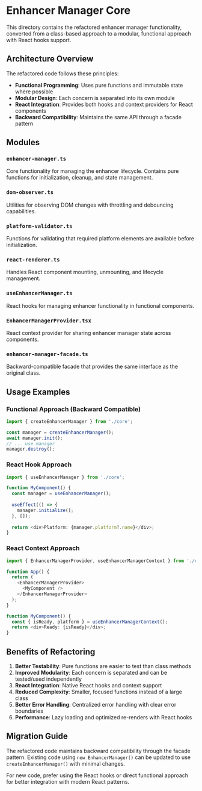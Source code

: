 # Enhancer Manager Core

This directory contains the refactored enhancer manager functionality, converted from a class-based approach to a modular, functional approach with React hooks support.

## Architecture Overview

The refactored code follows these principles:
- **Functional Programming**: Uses pure functions and immutable state where possible
- **Modular Design**: Each concern is separated into its own module
- **React Integration**: Provides both hooks and context providers for React components
- **Backward Compatibility**: Maintains the same API through a facade pattern

## Modules

### `enhancer-manager.ts`
Core functionality for managing the enhancer lifecycle. Contains pure functions for initialization, cleanup, and state management.

### `dom-observer.ts`
Utilities for observing DOM changes with throttling and debouncing capabilities.

### `platform-validator.ts`
Functions for validating that required platform elements are available before initialization.

### `react-renderer.ts`
Handles React component mounting, unmounting, and lifecycle management.

### `useEnhancerManager.ts`
React hooks for managing enhancer functionality in functional components.

### `EnhancerManagerProvider.tsx`
React context provider for sharing enhancer manager state across components.

### `enhancer-manager-facade.ts`
Backward-compatible facade that provides the same interface as the original class.

## Usage Examples

### Functional Approach (Backward Compatible)
```typescript
import { createEnhancerManager } from './core';

const manager = createEnhancerManager();
await manager.init();
// ... use manager
manager.destroy();
```

### React Hook Approach
```typescript
import { useEnhancerManager } from './core';

function MyComponent() {
  const manager = useEnhancerManager();
  
  useEffect(() => {
    manager.initialize();
  }, []);
  
  return <div>Platform: {manager.platform?.name}</div>;
}
```

### React Context Approach
```typescript
import { EnhancerManagerProvider, useEnhancerManagerContext } from './core';

function App() {
  return (
    <EnhancerManagerProvider>
      <MyComponent />
    </EnhancerManagerProvider>
  );
}

function MyComponent() {
  const { isReady, platform } = useEnhancerManagerContext();
  return <div>Ready: {isReady}</div>;
}
```

## Benefits of Refactoring

1. **Better Testability**: Pure functions are easier to test than class methods
2. **Improved Modularity**: Each concern is separated and can be tested/used independently
3. **React Integration**: Native React hooks and context support
4. **Reduced Complexity**: Smaller, focused functions instead of a large class
5. **Better Error Handling**: Centralized error handling with clear error boundaries
6. **Performance**: Lazy loading and optimized re-renders with React hooks

## Migration Guide

The refactored code maintains backward compatibility through the facade pattern. Existing code using `new EnhancerManager()` can be updated to use `createEnhancerManager()` with minimal changes.

For new code, prefer using the React hooks or direct functional approach for better integration with modern React patterns.